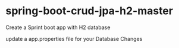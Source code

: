 # spring-boot-crud-jpa-h2-master

Create a Sprint boot app with H2 database

update a app.properties file for your Database Changes
 

